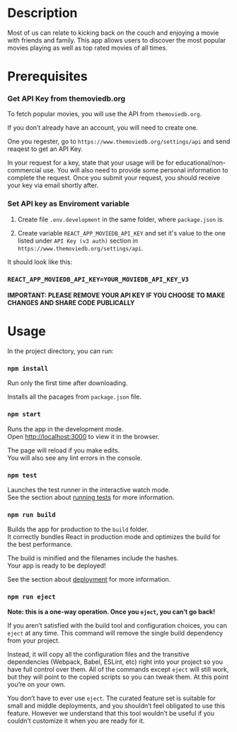 # Description

Most of us can relate to kicking back on the couch and enjoying a movie with friends and family. This app allows users to discover the most popular movies playing as well as top rated movies of all times.

# Prerequisites

### Get API Key from themoviedb.org

To fetch popular movies, you will use the API from `themoviedb.org`.

If you don’t already have an account, you will need to create one.

One you regester, go to `https://www.themoviedb.org/settings/api` and send reaqest to get an API Key.

In your request for a key, state that your usage will be for educational/non-commercial use. You will also need to provide some personal information to complete the request. Once you submit your request, you should receive your key via email shortly after.

### Set API key as Enviroment variable

1. Create file `.env.development` in the same folder, where `package.json` is.

2. Create variable `REACT_APP_MOVIEDB_API_KEY` and set it's value to the one listed under `API Key (v3 auth)` section in `https://www.themoviedb.org/settings/api`.

It should look like this:

### `REACT_APP_MOVIEDB_API_KEY=YOUR_MOVIEDB_API_KEY_V3`

#### IMPORTANT: PLEASE REMOVE YOUR API KEY IF YOU CHOOSE TO MAKE CHANGES AND SHARE CODE PUBLICALLY

# Usage

In the project directory, you can run:

### `npm install`

 Run only the first time after downloading.

 Installs all the pacages from `package.json` file.

### `npm start`

Runs the app in the development mode.<br>
Open [http://localhost:3000](http://localhost:3000) to view it in the browser.

The page will reload if you make edits.<br>
You will also see any lint errors in the console.

### `npm test`

Launches the test runner in the interactive watch mode.<br>
See the section about [running tests](https://facebook.github.io/create-react-app/docs/running-tests) for more information.

### `npm run build`

Builds the app for production to the `build` folder.<br>
It correctly bundles React in production mode and optimizes the build for the best performance.

The build is minified and the filenames include the hashes.<br>
Your app is ready to be deployed!

See the section about [deployment](https://facebook.github.io/create-react-app/docs/deployment) for more information.

### `npm run eject`

**Note: this is a one-way operation. Once you `eject`, you can’t go back!**

If you aren’t satisfied with the build tool and configuration choices, you can `eject` at any time. This command will remove the single build dependency from your project.

Instead, it will copy all the configuration files and the transitive dependencies (Webpack, Babel, ESLint, etc) right into your project so you have full control over them. All of the commands except `eject` will still work, but they will point to the copied scripts so you can tweak them. At this point you’re on your own.

You don’t have to ever use `eject`. The curated feature set is suitable for small and middle deployments, and you shouldn’t feel obligated to use this feature. However we understand that this tool wouldn’t be useful if you couldn’t customize it when you are ready for it.

